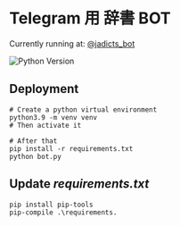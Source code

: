 # Telegram 用 辞書 BOT

Currently running at: [@jadicts_bot](https://telegram.me/jadicts_bot)

![Python Version](https://img.shields.io/badge/python-3.9-green)

## Deployment
```
# Create a python virtual environment
python3.9 -m venv venv
# Then activate it

# After that
pip install -r requirements.txt
python bot.py
```

## Update *requirements.txt*

```
pip install pip-tools
pip-compile .\requirements.
